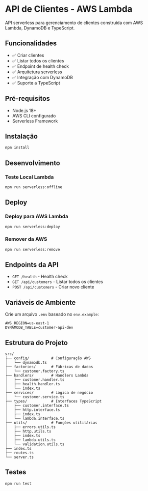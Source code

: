 # API de Clientes - AWS Lambda

API serverless para gerenciamento de clientes construída com AWS Lambda, DynamoDB e TypeScript.

## Funcionalidades

- ✅ Criar clientes
- ✅ Listar todos os clientes
- ✅ Endpoint de health check
- ✅ Arquitetura serverless
- ✅ Integração com DynamoDB
- ✅ Suporte a TypeScript

## Pré-requisitos

- Node.js 18+
- AWS CLI configurado
- Serverless Framework

## Instalação

```bash
npm install
```

## Desenvolvimento

### Teste Local Lambda
```bash
npm run serverless:offline
```

## Deploy

### Deploy para AWS Lambda
```bash
npm run serverless:deploy
```

### Remover da AWS
```bash
npm run serverless:remove
```

## Endpoints da API

- `GET /health` - Health check
- `GET /api/customers` - Listar todos os clientes
- `POST /api/customers` - Criar novo cliente

## Variáveis de Ambiente

Crie um arquivo `.env` baseado no `env.example`:

```env
AWS_REGION=us-east-1
DYNAMODB_TABLE=customer-api-dev
```

## Estrutura do Projeto

```
src/
├── config/          # Configuração AWS
│   └── dynamodb.ts
├── factories/       # Fábricas de dados
│   └── customer.factory.ts
├── handlers/        # Handlers Lambda
│   ├── customer.handler.ts
│   ├── health.handler.ts
│   └── index.ts
├── services/        # Lógica de negócio
│   └── customer.service.ts
├── types/           # Interfaces TypeScript
│   ├── customer.interface.ts
│   ├── http.interface.ts
│   ├── index.ts
│   └── lambda.interface.ts
├── utils/           # Funções utilitárias
│   ├── errors.utils.ts
│   ├── http.utils.ts
│   ├── index.ts
│   ├── lambda.utils.ts
│   └── validation.utils.ts
├── index.ts
├── routes.ts
└── server.ts
```

## Testes

```bash
npm run test
```
